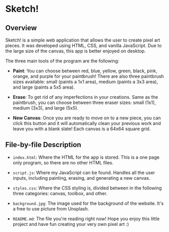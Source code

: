 # Sketch!

## Overview
Sketch! is a simple web application that allows the user to create pixel art pieces. It was developed using HTML, CSS, and vanilla JavaScript. Due to the large size of the canvas, this app is better enjoyed on desktop.

The three main tools of the program are the following:
* **Paint**: You can choose between red, blue, yellow, green, black, pink, orange, and purple for your paintbrush! There are also three paintbrush sizes available: small (paints a 1x1 area), medium (paints a 3x3 area), and large (paints a 5x5 area).

* **Erase**: To get rid of any imperfections in your creations. Same as the paintbrush, you can choose between three eraser sizes: small (1x1), medium (3x3), and large (5x5).

* **New Canvas**: Once you are ready to move on to a new piece, you can click this button and it will automatically clean your previous work and leave you with a blank slate! Each canvas is a 64x64 square grid.

## File-by-file Description
* `index.html`: Where the HTML for the app is stored. This is a one page only program, so there are no other HTML files.

* `script.js`: Where my JavaScript can be found. Handles all the user inputs, including painting, erasing, and generating a new canvas.

* `styles.css`: Where the CSS styling is, divided between in the following three categories: canvas, toolbox, and other.

* `background.jpg`: The image used for the background of the website. It's a free to use picture from Unsplash.

* `README.md`: The file you're reading right now! Hope you enjoy this little project and have fun creating your very own pixel art :)
